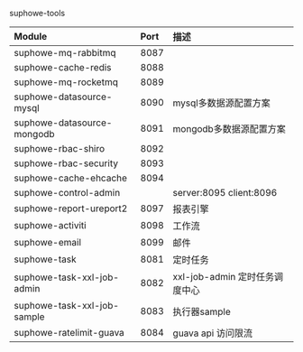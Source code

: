 suphowe-tools

| Module        | Port    | 描述    |
| :--------   | :-----   | :-----   |
| suphowe-mq-rabbitmq   | 8087   |
| suphowe-cache-redis   | 8088   |
| suphowe-mq-rocketmq   | 8089   |
| suphowe-datasource-mysql   | 8090   | mysql多数据源配置方案 |
| suphowe-datasource-mongodb   | 8091   | mongodb多数据源配置方案 |
| suphowe-rbac-shiro   | 8092   |
| suphowe-rbac-security   | 8093   |
| suphowe-cache-ehcache   | 8094   |
| suphowe-control-admin   |    | server:8095 client:8096 |
| suphowe-report-ureport2   | 8097   | 报表引擎 |
| suphowe-activiti   | 8098   | 工作流 |
| suphowe-email   | 8099   | 邮件 |
| suphowe-task   | 8081   | 定时任务 |
| suphowe-task-xxl-job-admin   | 8082   | xxl-job-admin 定时任务调度中心 |
| suphowe-task-xxl-job-sample   | 8083   | 执行器sample |
| suphowe-ratelimit-guava   | 8084   | guava api 访问限流 |




